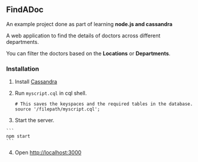 ## FindADoc

An example project done as part of learning **node.js and cassandra**

A web application to find the details of doctors across different departments.

You can filter the doctors based on the **Locations** or **Departments**.

### Installation

1.  Install [Cassandra ](http://www.planetcassandra.org/cassandra/)

2.  Run  `myscript.cql` in cql shell.

      ```
      # This saves the keyspaces and the required tables in the database.
      source '/filepath/myscript.cql';
      ```

3.    Start the server.

    ```
    npm start
    ```

4.  Open [http://localhost:3000](http://localhost:3000)
